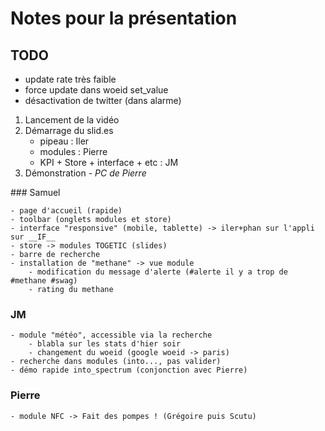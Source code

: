 Notes pour la présentation
==========================

## TODO 
- update rate très faible
- force update dans woeid set_value
- désactivation de twitter (dans alarme)

1. Lancement de la vidéo
2. Démarrage du slid.es
    - pipeau : Iler
    - modules : Pierre
    - KPI + Store + interface + etc : JM
3. Démonstration - *PC de Pierre*

### Samuel

    - page d'accueil (rapide)
    - toolbar (onglets modules et store)
    - interface "responsive" (mobile, tablette) -> iler+phan sur l'appli sur __IF__
    - store -> modules TOGETIC (slides)
    - barre de recherche
    - installation de "methane" -> vue module
        - modification du message d'alerte (#alerte il y a trop de #methane #swag)
        - rating du methane

### JM
    - module "météo", accessible via la recherche
        - blabla sur les stats d'hier soir
        - changement du woeid (google woeid -> paris)
    - recherche dans modules (into..., pas valider)
    - démo rapide into_spectrum (conjonction avec Pierre)

### Pierre
    - module NFC -> Fait des pompes ! (Grégoire puis Scutu)
